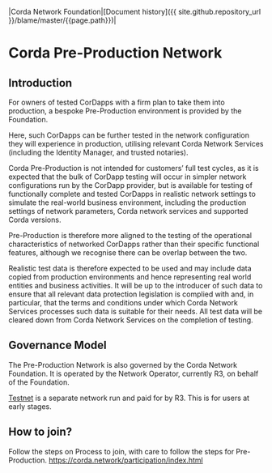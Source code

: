 |Corda Network Foundation|[Document history]({{ site.github.repository_url }}/blame/master/{{page.path}})|

Corda Pre-Production Network
============================

Introduction
------------

For owners of tested CorDapps with a firm plan to take them into production, a bespoke Pre-Production environment is provided by the Foundation. 

Here, such CorDapps can be further tested in the network configuration they will experience in production, utilising relevant Corda Network Services (including the Identity Manager, and trusted notaries).

Corda Pre-Production is not intended for customers’ full test cycles, as it is expected that the bulk of CorDapp testing will occur in simpler network configurations run by the CorDapp provider, but is available for testing of functionally complete and tested CorDapps in realistic network settings to simulate the real-world business environment, including the production settings of network parameters, Corda network services and supported Corda versions.

Pre-Production is therefore more aligned to the testing of the operational characteristics of networked CorDapps rather than their specific functional features, although we recognise there can be overlap between the two. 

Realistic test data is therefore expected to be used and may include data copied from production environments and hence representing real world entities and business activities. It will be up to the introducer of such data to ensure that all relevant data protection legislation is complied with and, in particular, that the terms and conditions under which Corda Network Services processes such data is suitable for their needs. All test data will be cleared down from Corda Network Services on the completion of testing.

Governance Model
----------------
The Pre-Production Network is also governed by the Corda Network Foundation. It is operated by the Network Operator, currently R3, on behalf of the Foundation. 

[Testnet](https://marketplace.r3.com/network/testnet) is a separate network run and paid for by R3. This is for users at early stages.

How to join?
------------
Follow the steps on Process to join, with care to follow the steps for Pre-Production. https://corda.network/participation/index.html 
